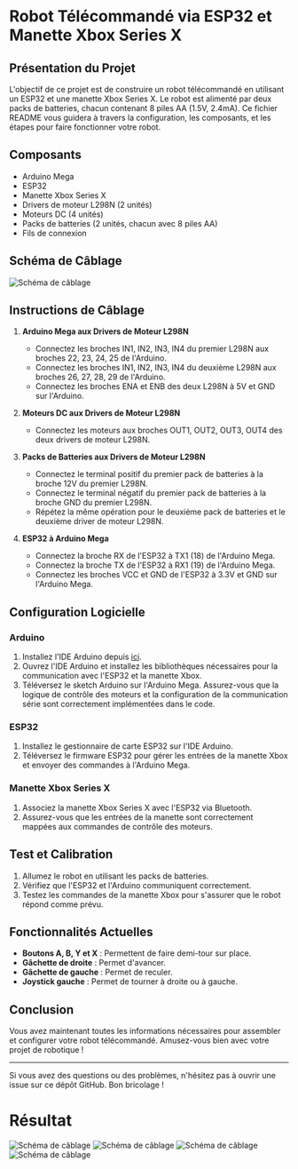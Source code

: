 # Robot Télécommandé via ESP32 et Manette Xbox Series X

## Présentation du Projet

L'objectif de ce projet est de construire un robot télécommandé en utilisant un ESP32 et une manette Xbox Series X. Le robot est alimenté par deux packs de batteries, chacun contenant 8 piles AA (1.5V, 2.4mA). Ce fichier README vous guidera à travers la configuration, les composants, et les étapes pour faire fonctionner votre robot.

## Composants

- Arduino Mega
- ESP32
- Manette Xbox Series X
- Drivers de moteur L298N (2 unités)
- Moteurs DC (4 unités)
- Packs de batteries (2 unités, chacun avec 8 piles AA)
- Fils de connexion

## Schéma de Câblage

![Schéma de câblage](../../images\schema.png)

## Instructions de Câblage

1. **Arduino Mega aux Drivers de Moteur L298N**
   - Connectez les broches IN1, IN2, IN3, IN4 du premier L298N aux broches 22, 23, 24, 25 de l'Arduino.
   - Connectez les broches IN1, IN2, IN3, IN4 du deuxième L298N aux broches 26, 27, 28, 29 de l'Arduino.
   - Connectez les broches ENA et ENB des deux L298N à 5V et GND sur l'Arduino.

2. **Moteurs DC aux Drivers de Moteur L298N**
   - Connectez les moteurs aux broches OUT1, OUT2, OUT3, OUT4 des deux drivers de moteur L298N.

3. **Packs de Batteries aux Drivers de Moteur L298N**
   - Connectez le terminal positif du premier pack de batteries à la broche 12V du premier L298N.
   - Connectez le terminal négatif du premier pack de batteries à la broche GND du premier L298N.
   - Répétez la même opération pour le deuxième pack de batteries et le deuxième driver de moteur L298N.

4. **ESP32 à Arduino Mega**
   - Connectez la broche RX de l'ESP32 à TX1 (18) de l'Arduino Mega.
   - Connectez la broche TX de l'ESP32 à RX1 (19) de l'Arduino Mega.
   - Connectez les broches VCC et GND de l'ESP32 à 3.3V et GND sur l'Arduino Mega.

## Configuration Logicielle

### Arduino

1. Installez l'IDE Arduino depuis [ici](https://www.arduino.cc/en/Main/Software).
2. Ouvrez l'IDE Arduino et installez les bibliothèques nécessaires pour la communication avec l'ESP32 et la manette Xbox.
3. Téléversez le sketch Arduino sur l'Arduino Mega. Assurez-vous que la logique de contrôle des moteurs et la configuration de la communication série sont correctement implémentées dans le code.

### ESP32

1. Installez le gestionnaire de carte ESP32 sur l'IDE Arduino.
2. Téléversez le firmware ESP32 pour gérer les entrées de la manette Xbox et envoyer des commandes à l'Arduino Mega.

### Manette Xbox Series X

1. Associez la manette Xbox Series X avec l'ESP32 via Bluetooth.
2. Assurez-vous que les entrées de la manette sont correctement mappées aux commandes de contrôle des moteurs.

## Test et Calibration

1. Allumez le robot en utilisant les packs de batteries.
2. Vérifiez que l'ESP32 et l'Arduino communiquent correctement.
3. Testez les commandes de la manette Xbox pour s'assurer que le robot répond comme prévu.

## Fonctionnalités Actuelles

- **Boutons A, B, Y et X** : Permettent de faire demi-tour sur place.
- **Gâchette de droite** : Permet d'avancer.
- **Gâchette de gauche** : Permet de reculer.
- **Joystick gauche** : Permet de tourner à droite ou à gauche.


## Conclusion

Vous avez maintenant toutes les informations nécessaires pour assembler et configurer votre robot télécommandé. Amusez-vous bien avec votre projet de robotique !

---

Si vous avez des questions ou des problèmes, n'hésitez pas à ouvrir une issue sur ce dépôt GitHub. Bon bricolage !

# Résultat 
![Schéma de câblage](images\présentation1.png)
![Schéma de câblage](images\présentation2.png)
![Schéma de câblage](images\présentation3.png)
![Schéma de câblage](images\présentation4.png)
